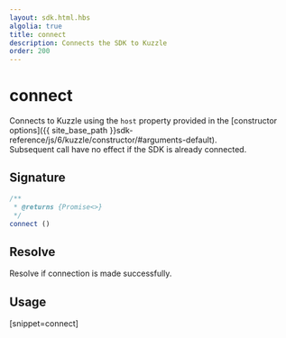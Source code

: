 ```yaml
---
layout: sdk.html.hbs
algolia: true
title: connect
description: Connects the SDK to Kuzzle
order: 200
---
```


# connect

Connects to Kuzzle using the `host` property provided in the [constructor options]({{ site_base_path }}sdk-reference/js/6/kuzzle/constructor/#arguments-default).  
Subsequent call have no effect if the SDK is already connected.

## Signature

```javascript
/**
 * @returns {Promise<>}
 */
connect ()
```

## Resolve

Resolve if connection is made successfully.

## Usage

[snippet=connect]
